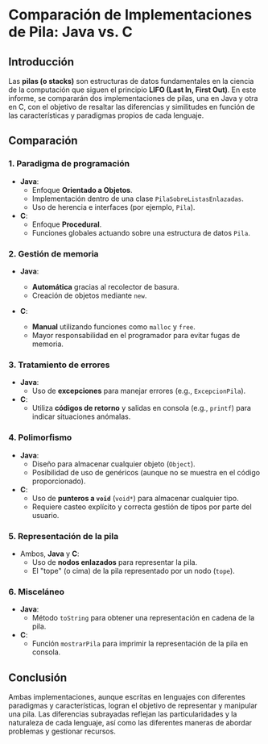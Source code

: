 <!-- Práctica 2 - Ejercicio 7 -->

# Comparación de Implementaciones de Pila: Java vs. C

## Introducción

Las **pilas (o stacks)** son estructuras de datos fundamentales en la ciencia de la computación que siguen el principio **LIFO (Last In, First Out)**. En este informe, se compararán dos implementaciones de pilas, una en Java y otra en C, con el objetivo de resaltar las diferencias y similitudes en función de las características y paradigmas propios de cada lenguaje.

## Comparación

### 1. Paradigma de programación

- **Java**:
  - Enfoque **Orientado a Objetos**.
  - Implementación dentro de una clase `PilaSobreListasEnlazadas`.
  - Uso de herencia e interfaces (por ejemplo, `Pila`).
- **C**:
  - Enfoque **Procedural**.
  - Funciones globales actuando sobre una estructura de datos `Pila`.

### 2. Gestión de memoria

- **Java**:

  - **Automática** gracias al recolector de basura.
  - Creación de objetos mediante `new`.

- **C**:
  - **Manual** utilizando funciones como `malloc` y `free`.
  - Mayor responsabilidad en el programador para evitar fugas de memoria.

### 3. Tratamiento de errores

- **Java**:
  - Uso de **excepciones** para manejar errores (e.g., `ExcepcionPila`).
- **C**:
  - Utiliza **códigos de retorno** y salidas en consola (e.g., `printf`) para indicar situaciones anómalas.

### 4. Polimorfismo

- **Java**:
  - Diseño para almacenar cualquier objeto (`Object`).
  - Posibilidad de uso de genéricos (aunque no se muestra en el código proporcionado).
- **C**:
  - Uso de **punteros a `void`** (`void*`) para almacenar cualquier tipo.
  - Requiere casteo explícito y correcta gestión de tipos por parte del usuario.

### 5. Representación de la pila

- Ambos, **Java** y **C**:
  - Uso de **nodos enlazados** para representar la pila.
  - El "tope" (o cima) de la pila representado por un nodo (`tope`).

### 6. Misceláneo

- **Java**:
  - Método `toString` para obtener una representación en cadena de la pila.
- **C**:
  - Función `mostrarPila` para imprimir la representación de la pila en consola.

## Conclusión

Ambas implementaciones, aunque escritas en lenguajes con diferentes paradigmas y características, logran el objetivo de representar y manipular una pila. Las diferencias subrayadas reflejan las particularidades y la naturaleza de cada lenguaje, así como las diferentes maneras de abordar problemas y gestionar recursos.
